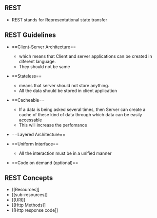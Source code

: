 ## REST
* REST stands for Representational state transfer

## REST Guidelines
* ==Client-Server Architecture== 
	* which means that Client and server applications can be created in diferent language.
	* They should not be same
*  ==Stateless==
	* means that server should not store anything.
	* All the data should be stored in client application
* ==Cacheable==
	* If a data is being asked several times, then Server can create a cache of these kind of data through which data can be easily accessable
	* This will increase the perfomance
* ==Layered Architecture==

* ==Uniform Interface==
	* All the interaction must be in a unified manner
* ==Code on demand (optional)==


## REST Concepts
* [[Resources]]
* [[sub-resources]]
* [[URI]]
* [[Http Methods]]
* [[Http response code]]